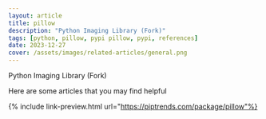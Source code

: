 ```yaml
---
layout: article
title: pillow
description: "Python Imaging Library (Fork)"
tags: [python, pillow, pypi pillow, pypi, references]
date: 2023-12-27
cover: /assets/images/related-articles/general.png
---
```


Python Imaging Library (Fork)

Here are some articles that you may find helpful

{% include link-preview.html url="https://piptrends.com/package/pillow"%}